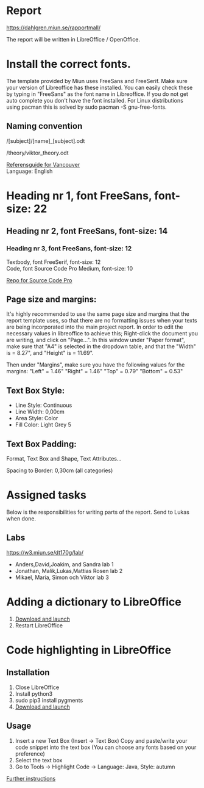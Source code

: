 # Report
https://dahlgren.miun.se/rapportmall/

The report will be written in LibreOffice / OpenOffice.
# Install the correct fonts.
The template provided by Miun uses FreeSans and FreeSerif. Make sure your version of Libreoffice has these installed. 
You can easily check these by typing in "FreeSans" as the font name in Libreoffice. If you do not get auto complete you don't have the font installed.
For Linux distributions using pacman this is solved by sudo pacman -S gnu-free-fonts.

## Naming convention
/[subject]/[name]_[subject].odt

/theory/viktor_theory.odt

[Referensguide for Vancouver](https://tools.kib.ki.se/referensguide/vancouver-en/)  
Language: English  
# Heading nr 1, font FreeSans,  font-size: 22
## Heading nr 2, font FreeSans,  font-size: 14
### Heading nr 3, font FreeSans,  font-size: 12
Textbody,     font FreeSerif, font-size: 12  
Code,    font Source Code Pro Medium, font-size: 10

[Repo for Source Code Pro](https://github.com/adobe-fonts/source-code-pro)

## Page size and margins:
It's highly recommended to use the same page size and margins that the report template uses,
so that there are no formatting issues when your texts are being incorporated into the main project report.
In order to edit the necessary values in libreoffice to achieve this;
Right-click the document you are writing, and click on "Page...".
In this window under "Paper format", make sure that "A4" is selected in the dropdown table, and that the
"Width" is = 8.27", and "Height" is = 11.69".

Then under "Margins", make sure you have the following values for the margins:
"Left" = 1.46"
"Right" = 1.46"
"Top" = 0.79"
"Bottom" = 0.53"

## Text Box Style:
* Line Style: Continuous
* Line Width: 0,00cm
* Area Style: Color
* Fill Color: Light Grey 5

## Text Box Padding:
Format, Text Box and Shape, Text Attributes...

Spacing to Border:   0,30cm (all categories)

# Assigned tasks
Below is the responsibilities for writing parts of the report.
Send to Lukas when done.

## Labs
https://w3.miun.se/dt170g/lab/  

* Anders,David,Joakim, and Sandra lab 1
* Jonathan, Malik,Lukas,Mattias Rosen lab 2
* Mikael, Maria, Simon och Viktor lab 3

# Adding a dictionary to LibreOffice
1. [Download and launch](https://extensions.libreoffice.org/extensions/english-dictionaries/2020-02.01/@@download/file/dict-en-20200201.oxt) 
3. Restart LibreOffice

# Code highlighting in LibreOffice

## Installation
1. Close LibreOffice
2. Install python3
3. sudo pip3 install pygments
4. [Download and launch](https://extensions.libreoffice.org/extensions/code-highlighter/1.6/@@download/file/codehighlighter.oxt)

## Usage
1. Insert a new Text Box (Insert -> Text Box) 
   Copy and paste/write your code snippet into the text box (You can choose any fonts based on your preference)
2. Select the text box
3. Go to Tools -> Highlight Code -> Language: Java, Style: autumn


[Further instructions](https://extensions.libreoffice.org/extensions/code-highlighter)


